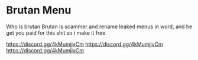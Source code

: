 # Brutan Menu

Who is brutan
Brutan is scammer and rename leaked menus in word, and he get you paid for this shit so i make it free


https://discord.gg/4kMumjjvCm
https://discord.gg/4kMumjjvCm
https://discord.gg/4kMumjjvCm
